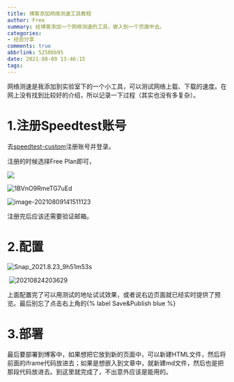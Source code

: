 ```yaml
---
title: 博客添加网络测速工具教程
author: Free
summary: 给博客添加一个网络测速的工具，嵌入到一个页面中去。
categories: 
- 经验分享
comments: true
abbrlink: 5250bb95
date: 2021-08-09 13:46:15
tags:
---
```


网络测速是我添加到实验室下的一个小工具，可以测试网络上载、下载的速度。在网上没有找到比较好的介绍，所以记录一下过程（其实也没有多复杂）。

# 1.注册Speedtest账号

去<a href=https://www.ookla.com/speedtest-custom>speedtest-custom</a>注册账号并登录。

注册的时候选择Free Plan即可，

![](http://img.whfree.top/u9sLYyATEmQocXk.png)

![1BVnO9RmeTG7uEd](http://img.whfree.top/1BVnO9RmeTG7uEd.png)

![image-20210809141511123](http://img.whfree.top/OSZM1PVHy6adCAL.png)

注册完后应该还需要验证邮箱。

# 2.配置

![Snap_2021.8.23_9h51m53s](http://img.whfree.top/Snap_2021.8.23_9h51m53s.png)

​	![20210824203629](http://img.whfree.top/20210824203629.png)

上面配置完了可以用测试的地址试试效果，或者说右边页面就已经实时提供了预览。最后别忘了点击右上角的{% label Save&Publish blue %}

# 3.部署

最后要部署到博客中，如果想把它放到新的页面中，可以新建HTML文件，然后将前面的iframe代码放进去；如果是想嵌入到文章中，就新建md文件，然后也是把那段代码放进去。到这里就完成了，不出意外应该是能用的。

